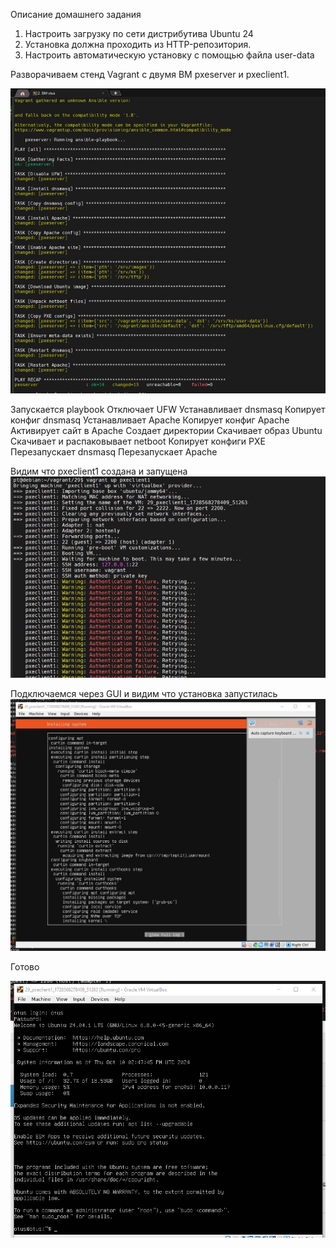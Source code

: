 Описание домашнего задания
1. Настроить загрузку по сети дистрибутива Ubuntu 24
2. Установка должна проходить из HTTP-репозитория.
3. Настроить автоматическую установку c помощью файла user-data

Разворачиваем стенд Vagrant с двумя ВМ pxeserver и pxeclient1.

![1](img/1.jpg)  




Запускается playbook
Отключает UFW
Устанавливает dnsmasq
Копирует конфиг dnsmasq
Устанавливает Apache
Копирует конфиг Apache
Активирует сайт в Apache
Создает директории
Скачивает образ Ubuntu
Скачивает и распаковывает netboot
Копирует конфиги PXE
Перезапускает dnsmasq
Перезапускает Apache

Видим что pxeclient1 создана и запущена
![2](img/2.jpg)


Подключаемся через GUI и видим что установка запустилась
![3](img/3.jpg)

Готово

![4](img/4.jpg)
